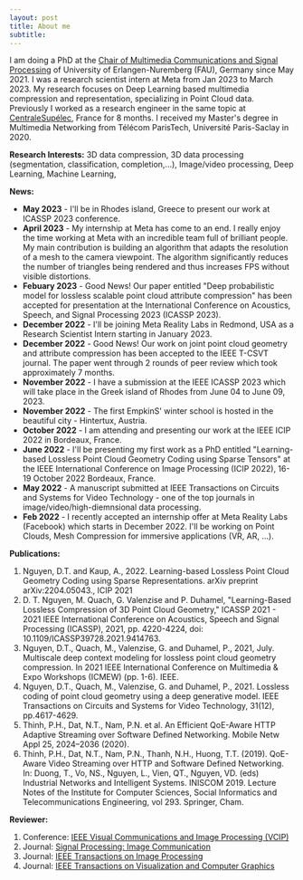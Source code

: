 ```yaml
---
layout: post
title: About me
subtitle:
---
```

I am doing a PhD at the [Chair of Multimedia Communications and Signal Processing](https://www.lms.tf.fau.eu/) of University of Erlangen-Nuremberg (FAU), Germany since May 2021. I was a research scientist intern at Meta from Jan 2023 to March 2023. My research focuses on Deep Learning based multimedia compression and representation, specializing in Point Cloud data. Previously I worked as a research engineer in the same topic at [CentraleSupélec](https://www.centralesupelec.fr/), France for 8 months.  I received my Master's degree in Multimedia Networking from Télécom ParisTech, Université Paris-Saclay in 2020. 

**Research Interests:** 3D data compression, 3D data processing (segmentation, classification, completion,...),  Image/video processing, Deep Learning, Machine Learning, 


**News:**
* **May 2023** - I'll be in Rhodes island, Greece to present our work at ICASSP 2023 conference.
* **April 2023** - My internship at Meta has come to an end. I really enjoy the time working at Meta with an incredible team full of brilliant people. My main contribution is building an algorithm that adapts the resolution of a mesh to the camera viewpoint. The algorithm significantly reduces the number of triangles being rendered and thus increases FPS without visible distortions.
* **Febuary 2023** - Good News! Our paper entitled "Deep probabilistic model for lossless scalable point cloud attribute compression" has been accepted for presentation at the International Conference on Acoustics, Speech, and Signal Processing 2023 (ICASSP 2023).  
* **December 2022** - I'll be joining Meta Reality Labs in Redmond, USA as a Research Scientist Intern starting in January 2023. 
* **December 2022** - Good News! Our work on joint point cloud geometry and attribute compression has been accepted to the IEEE T-CSVT journal. The paper went through 2 rounds of peer review which took approximately 7 months. 
* **November 2022** - I have a submission at the IEEE ICASSP 2023 which will take place in the Greek island of Rhodes from June 04 to June 09, 2023.
* **November 2022** - The first EmpkinS' winter school is hosted in the beautiful city - Hintertux, Austria.
* **October 2022** - I am attending and presenting our work at the IEEE ICIP 2022 in Bordeaux, France.
* **June 2022** - I'll be presenting my first work as a PhD entitled "Learning-based Lossless Point Cloud Geometry Coding using Sparse Tensors" at the IEEE International Conference on Image Processing (ICIP 2022), 16-19 October 2022 Bordeaux, France.
* **May 2022** - A manuscript submitted at IEEE Transactions on Circuits and Systems for Video Technology - one of the top journals in image/video/high-diemnsional data processing.
* **Feb 2022** - I recently accepted an internship offer at Meta Reality Labs (Facebook) which starts in December 2022. I'll be working on Point Clouds, Mesh Compression for immersive applications (VR, AR, ...). 

**Publications:**
1. Nguyen, D.T. and Kaup, A., 2022. Learning-based Lossless Point Cloud Geometry Coding using Sparse Representations. arXiv preprint arXiv:2204.05043., ICIP 2021
1. D. T. Nguyen, M. Quach, G. Valenzise and P. Duhamel, "Learning-Based Lossless Compression of 3D Point Cloud Geometry," ICASSP 2021 - 2021 IEEE International Conference on Acoustics, Speech and Signal Processing (ICASSP), 2021, pp. 4220-4224, doi: 10.1109/ICASSP39728.2021.9414763.
1. Nguyen, D.T., Quach, M., Valenzise, G. and Duhamel, P., 2021, July. Multiscale deep context modeling for lossless point cloud geometry compression. In 2021 IEEE International Conference on Multimedia & Expo Workshops (ICMEW) (pp. 1-6). IEEE.
1. Nguyen, D.T., Quach, M., Valenzise, G. and Duhamel, P., 2021. Lossless coding of point cloud geometry using a deep generative model. IEEE Transactions on Circuits and Systems for Video Technology, 31(12), pp.4617-4629.
1. Thinh, P.H., Dat, N.T., Nam, P.N. et al. An Efficient QoE-Aware HTTP Adaptive Streaming over Software Defined Networking. Mobile Netw Appl 25, 2024–2036 (2020). 
1. Thinh, P.H., Dat, N.T., Nam, P.N., Thanh, N.H., Huong, T.T. (2019). QoE-Aware Video Streaming over HTTP and Software Defined Networking. In: Duong, T., Vo, NS., Nguyen, L., Vien, QT., Nguyen, VD. (eds) Industrial Networks and Intelligent Systems. INISCOM 2019. Lecture Notes of the Institute for Computer Sciences, Social Informatics and Telecommunications Engineering, vol 293. Springer, Cham.


**Reviewer:**
1. Conference: [IEEE Visual Communications and Image Processing (VCIP)](https://ieeexplore.ieee.org/xpl/conhome/1800602/all-proceedings)
2. Journal: [Signal Processing: Image Communication](https://www.sciencedirect.com/journal/signal-processing-image-communication)
3. Journal: [IEEE Transactions on Image Processing](https://ieeexplore.ieee.org/xpl/RecentIssue.jsp?punumber=83)
4. Journal: [IEEE Transactions on Visualization and Computer Graphics](https://ieeexplore.ieee.org/xpl/RecentIssue.jsp?punumber=2945)






